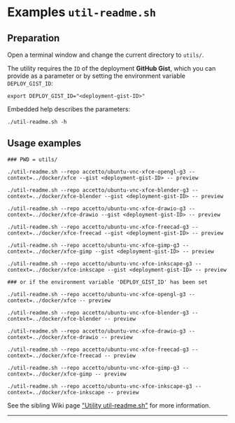 # Examples `util-readme.sh`

## Preparation

Open a terminal window and change the current directory to `utils/`.

The utility requires the `ID` of the deployment **GitHub Gist**, which you can provide as a parameter or by setting the environment variable `DEPLOY_GIST_ID`:

```shell
export DEPLOY_GIST_ID="<deployment-gist-ID>"
```

Embedded help describes the parameters:

```shell
./util-readme.sh -h
```

## Usage examples

```shell
### PWD = utils/

./util-readme.sh --repo accetto/ubuntu-vnc-xfce-opengl-g3 --context=../docker/xfce --gist <deployment-gist-ID> -- preview

./util-readme.sh --repo accetto/ubuntu-vnc-xfce-blender-g3 --context=../docker/xfce-blender --gist <deployment-gist-ID> -- preview

./util-readme.sh --repo accetto/ubuntu-vnc-xfce-drawio-g3 --context=../docker/xfce-drawio --gist <deployment-gist-ID> -- preview

./util-readme.sh --repo accetto/ubuntu-vnc-xfce-freecad-g3 --context=../docker/xfce-freecad --gist <deployment-gist-ID> -- preview

./util-readme.sh --repo accetto/ubuntu-vnc-xfce-gimp-g3 --context=../docker/xfce-gimp --gist <deployment-gist-ID> -- preview

./util-readme.sh --repo accetto/ubuntu-vnc-xfce-inkscape-g3 --context=../docker/xfce-inkscape --gist <deployment-gist-ID> -- preview

### or if the environment variable 'DEPLOY_GIST_ID' has been set

./util-readme.sh --repo accetto/ubuntu-vnc-xfce-opengl-g3 --context=../docker/xfce -- preview

./util-readme.sh --repo accetto/ubuntu-vnc-xfce-blender-g3 --context=../docker/xfce-blender -- preview

./util-readme.sh --repo accetto/ubuntu-vnc-xfce-drawio-g3 --context=../docker/xfce-drawio -- preview

./util-readme.sh --repo accetto/ubuntu-vnc-xfce-freecad-g3 --context=../docker/xfce-freecad -- preview

./util-readme.sh --repo accetto/ubuntu-vnc-xfce-gimp-g3 --context=../docker/xfce-gimp -- preview

./util-readme.sh --repo accetto/ubuntu-vnc-xfce-inkscape-g3 --context=../docker/xfce-inkscape -- preview
```

See the sibling Wiki page ["Utility util-readme.sh"][sibling-wiki-utility-util-readme] for more information.

***

[sibling-wiki-utility-util-readme]: https://github.com/accetto/ubuntu-vnc-xfce-g3/wiki/Utility-util-readme
